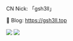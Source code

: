 CN Nick: 「gsh3ll」

🚀 Blog: https://gsh3ll.top

<img src="https://github-profile-summary-cards.vercel.app/api/cards/profile-details?username=gsh3ll&theme=nord_dark" align="center"/>

<img src="https://github-profile-trophy.vercel.app/?username=gsh3ll&theme=nord&row=1&column=9" align="center"/>







<!-- <img src="https://github-readme-stats.vercel.app/api?username=gsh3ll&theme=nord&count_private=true&show_icons=true&line_height=30" align="right"/> -->
<!-- ![marionxue's github stats](https://github-readme-stats.vercel.app/api?username=gsh3ll&theme=radical) 
 -->
